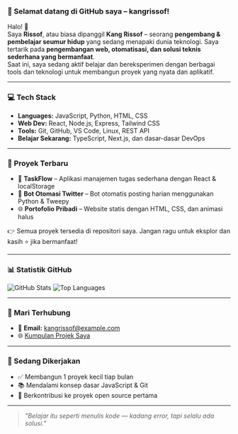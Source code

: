 ### 🌟 Selamat datang di GitHub saya – kangrissof!

Halo! 👋  
Saya **Rissof**, atau biasa dipanggil **Kang Rissof** – seorang **pengembang & pembelajar seumur hidup** yang sedang menapaki dunia teknologi. Saya tertarik pada **pengembangan web, otomatisasi, dan solusi teknis sederhana yang bermanfaat**.  
Saat ini, saya sedang aktif belajar dan bereksperimen dengan berbagai tools dan teknologi untuk membangun proyek yang nyata dan aplikatif.

---

### 💻 Tech Stack
- **Languages:** JavaScript, Python, HTML, CSS
- **Web Dev:** React, Node.js, Express, Tailwind CSS
- **Tools:** Git, GitHub, VS Code, Linux, REST API
- **Belajar Sekarang:** TypeScript, Next.js, dan dasar-dasar DevOps

---

### 🚀 Proyek Terbaru
- 📝 **TaskFlow** – Aplikasi manajemen tugas sederhana dengan React & localStorage
- 🤖 **Bot Otomasi Twitter** – Bot otomatis posting harian menggunakan Python & Tweepy
- 🌐 **Portofolio Pribadi** – Website statis dengan HTML, CSS, dan animasi halus

👉 Semua proyek tersedia di repositori saya. Jangan ragu untuk eksplor dan kasih ⭐ jika bermanfaat!

---

### 📊 Statistik GitHub
![GitHub Stats](https://github-readme-stats.vercel.app/api?username=kangrissof&show_icons=true&theme=gruvbox)
![Top Languages](https://github-readme-stats.vercel.app/api/top-langs/?username=kangrissof&layout=compact&theme=gruvbox)

---

### 🤝 Mari Terhubung
- 📧 **Email:** kangrissof@example.com
- 🌐 [Kumpulan Projek Saya](https://lynk.id/kangris)

---

### 🎯 Sedang Dikerjakan
- ✅ Membangun 1 proyek kecil tiap bulan
- 📚 Mendalami konsep dasar JavaScript & Git
- 🚀 Berkontribusi ke proyek open source pertama

---

> *"Belajar itu seperti menulis kode — kadang error, tapi selalu ada solusi."*
